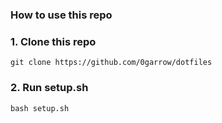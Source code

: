 ### How to use this repo

### 1. Clone this repo
```git clone https://github.com/0garrow/dotfiles```

### 2. Run setup.sh 
```bash setup.sh```
